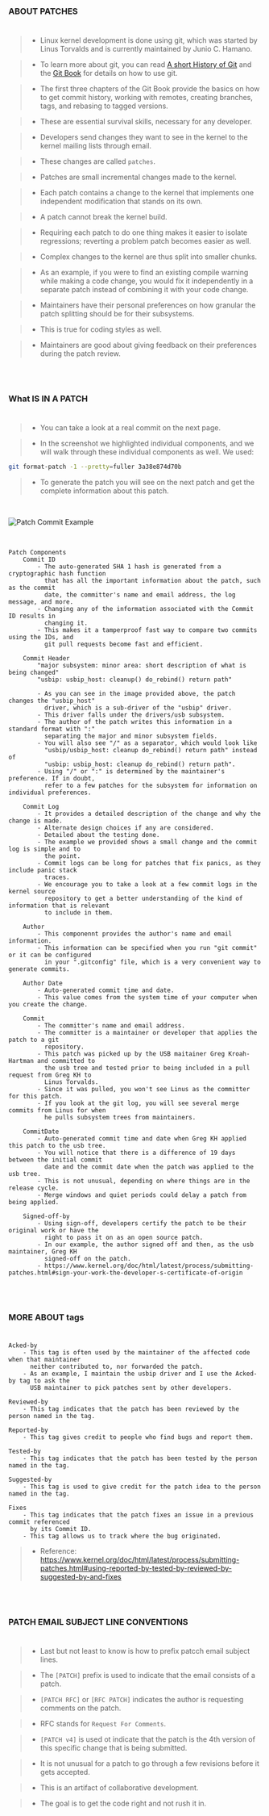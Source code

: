 ### ABOUT PATCHES
#
> - Linux kernel development is done using git, which was started by Linus Torvalds
    and is currently maintained by Junio C. Hamano.

> - To learn more about git, you can read [A short History of Git](https://git-scm.com/book/en/v2/Getting-Started-A-Short-History-of-Git) and the [Git Book](https://git-scm.com/book/en/v2) for
    details on how to use git.

> - The first three chapters of the Git Book provide the basics on how to get commit
    history, working with remotes, creating branches, tags, and rebasing to tagged
    versions.

> - These are essential survival skills, necessary for any developer.

> - Developers send changes they want to see in the kernel to the kernel mailing lists
    through email.

> - These changes are called `patches`.

> - Patches are small incremental changes made to the kernel.

> - Each patch contains a change to the kernel that implements one independent
    modification that stands on its own.

> - A patch cannot break the kernel build.

> - Requiring each patch to do one thing makes it easier to isolate regressions;
    reverting a problem patch becomes easier as well.

> - Complex changes to the kernel are thus split into smaller chunks.

> - As an example, if you were to find an existing compile warning while making a
    code change, you would fix it independently in a separate patch instead of
    combining it with your code change.

> - Maintainers have their personal preferences on how granular the patch splitting
    should be for their subsystems.

> - This is true for coding styles as well.

> - Maintainers are good about giving feedback on their preferences during the patch
    review.

<br />
<br />


### What IS IN A PATCH
#
> - You can take a look at a real commit on the next page.

> - In the screenshot we highlighted individual components, and we will walk through
    these individual components as well. We used:

```bash
git format-patch -1 --pretty=fuller 3a38e874d70b
```

> - To generate the patch you will see on the next patch and get the complete
    information about this patch.

<br />

![Patch Commit Example](./image-patch-commit.png)

<br />

```plaintext
Patch Components
    Commit ID
        - The auto-generated SHA 1 hash is generated from a cryptographic hash function
          that has all the important information about the patch, such as the commit
          date, the committer's name and email address, the log message, and more.
        - Changing any of the information associated with the Commit ID results in
          changing it.
        - This makes it a tamperproof fast way to compare two commits using the IDs, and
          git pull requests become fast and efficient.

    Commit Header
        "major subsystem: minor area: short description of what is being changed"
        "usbip: usbip_host: cleanup() do_rebind() return path"

        - As you can see in the image provided above, the patch changes the "usbip_host"
          driver, which is a sub-driver of the "usbip" driver.
        - This driver falls under the drivers/usb subsystem.
        - The author of the patch writes this information in a standard format with ":"
          separating the major and minor subsystem fields.
        - You will also see "/" as a separator, which would look like
          "usbip/usbip_host: cleanup do_rebind() return path" instead of
          "usbip: usbip_host: cleanup do_rebind() return path".
        - Using "/" or ":" is determined by the maintainer's preference. If in doubt,
          refer to a few patches for the subsystem for information on individual preferences.

    Commit Log
        - It provides a detailed description of the change and why the change is made.
        - Alternate design choices if any are considered.
        - Detailed about the testing done.
        - The example we provided shows a small change and the commit log is simple and to
          the point.
        - Commit logs can be long for patches that fix panics, as they include panic stack
          traces.
        - We encourage you to take a look at a few commit logs in the kernel source
          repository to get a better understanding of the kind of information that is relevant
          to include in them.

    Author
        - This componennt provides the author's name and email information.
        - This information can be specified when you run "git commit" or it can be configured
          in your ".gitconfig" file, which is a very convenient way to generate commits.

    Author Date
        - Auto-generated commit time and date.
        - This value comes from the system time of your computer when you create the change.

    Commit
        - The committer's name and email address.
        - The committer is a maintainer or developer that applies the patch to a git
          repository.
        - This patch was picked up by the USB maitainer Greg Kroah-Hartman and committed to
          the usb tree and tested prior to being included in a pull request from Greg KH to
          Linus Torvalds.
        - Since it was pulled, you won't see Linus as the committer for this patch.
        - If you look at the git log, you will see several merge commits from Linus for when
          he pulls subsystem trees from maintainers.

    CommitDate
        - Auto-generated commit time and date when Greg KH applied this patch to the usb tree.
        - You will notice that there is a difference of 19 days between the initial commit
          date and the commit date when the patch was applied to the usb tree.
        - This is not unusual, depending on where things are in the release cycle.
        - Merge windows and quiet periods could delay a patch from being applied.

    Signed-off-by
        - Using sign-off, developers certify the patch to be their original work or have the
          right to pass it on as an open source patch.
        - In our example, the author signed off and then, as the usb maintainer, Greg KH
          signed-off on the patch.
        - https://www.kernel.org/doc/html/latest/process/submitting-patches.html#sign-your-work-the-developer-s-certificate-of-origin
```

<br />
<br />



### MORE ABOUT tags
#

```plaintext
Acked-by
    - This tag is often used by the maintainer of the affected code when that maintainer
      neither contributed to, nor forwarded the patch.
    - As an example, I maintain the usbip driver and I use the Acked-by tag to ask the
      USB maintainer to pick patches sent by other developers.

Reviewed-by
    - This tag indicates that the patch has been reviewed by the person named in the tag.

Reported-by
    - This tag gives credit to people who find bugs and report them.

Tested-by
    - This tag indicates that the patch has been tested by the person named in the tag.

Suggested-by
    - This tag is used to give credit for the patch idea to the person named in the tag.

Fixes
    - This tag indicates that the patch fixes an issue in a previous commit referenced
      by its Commit ID.
    - This tag allows us to track where the bug originated.
```

> - Reference: https://www.kernel.org/doc/html/latest/process/submitting-patches.html#using-reported-by-tested-by-reviewed-by-suggested-by-and-fixes

<br />
<br />



### PATCH EMAIL SUBJECT LINE CONVENTIONS
#
> - Last but not least to know is how to prefix patcch email subject lines.

> - The `[PATCH]` prefix is used to indicate that the email consists of a patch.

> - `[PATCH RFC]` or `[RFC PATCH]` indicates the author is requesting comments on the patch.

> - RFC stands for `Request For Comments`.

> - `[PATCH v4]` is used ot indicate that the patch is the 4th version of this specific change
    that is being submitted.

> - It is not unusual for a patch to go through a few revisions before it gets accepted.

> - This is an artifact of collaborative development.

> - The goal is to get the code right and not rush it in.
